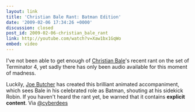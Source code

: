 ```yaml
---
layout: link
title: 'Christian Bale Rant: Batman Edition'
date: '2009-02-06 17:34:26 +0000'
discussion: closed
post_id: 2009-02-06-christian_bale_rant
link: http://youtube.com/watch?v=Xaw1bx1GqWo
embed: video
---
```

I've not been able to get enough of [Christian Bale][1]'s recent rant on the set of Terminator 4, yet sadly there has only been audio available for this moment of madness.

Luckily, [Joe Butcher][2] has created this brilliant animated accompaniment, which sees Bale in his celebrated role as Batman, shouting at his sidekick Robin. If you haven't heard the rant yet, be warned that it contains **explicit content**. Via [@cyberdees][3]

[1]: http://www.imdb.com/name/nm0000288/
[2]: http://www.purplegerbil.com/
[3]: http://twitter.com/cyberdees/status/1186703704